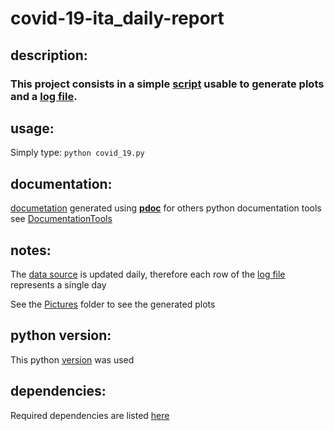 # covid-19-ita_daily-report

## description:
### This project consists in a simple [script](covid_19.py) usable to generate plots and a [log file](covid_19.log).

## usage:
Simply type:
`python covid_19.py`

## documentation:
[documetation](covid_19.m.html) generated using [**pdoc**](https://pdoc3.github.io/pdoc/)
for others python documentation tools see [DocumentationTools](https://wiki.python.org/moin/DocumentationTools)

## notes:
The [data source](https://github.com/pcm-dpc/COVID-19/blob/master/dati-json/dpc-covid19-ita-andamento-nazionale.json) 
is updated daily, therefore each row of the [log file](covid_19.log) represents a single day

See the [Pictures](Pictures) folder to see the generated plots

## python version:
This python [version](.python-version) was used

## dependencies:
Required dependencies are listed [here](requirements.txt)

